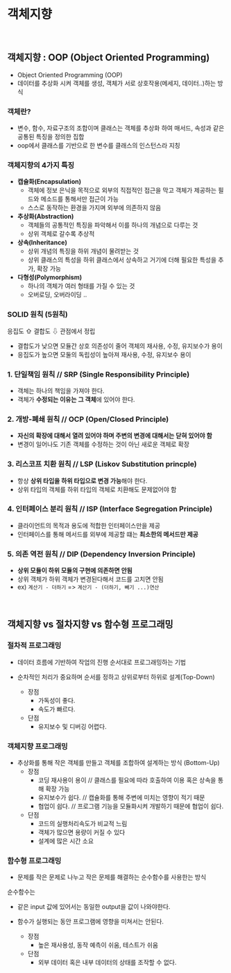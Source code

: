 # 객체지향

<br>

## 객체지향 : OOP (Object Oriented Programming)

- Object Oriented Programming (OOP)
- 데이터를 추상화 시켜 객체를 생성, 객체가 서로 상호작용(메세지, 데이터..)하는 방식

### 객체란?

- 변수, 함수, 자료구조의 조합이며 클래스는 객체를 추상화 하여 매서드, 속성과 같은 공통된 특징을 정의한 집합
- oop에서 클래스를 기반으로 한 변수를 클래스의 인스턴스라 지칭

### 객체지향의 4가지 특징

- **캡슐화(Encapsulation)**
    - 객체에 정보 은닉을 목적으로 외부의 직접적인 접근을 막고 객체가 제공하는 필드와 메소드를 통해서만 접근이 가능
    - 스스로 동작하는 환경을 가지며 외부에 의존하지 않음
- **추상화(Abstraction)**
    - 객체들의 공통적인 특징을 파악해서 이를 하나의 개념으로 다루는 것
    - 상위 객체로 갈수록 추상적
- **상속(Inheritance)**
    - 상위 개념의 특징을 하위 개념이 물려받는 것
    - 상위 클래스의 특성을 하위 클래스에서 상속하고 거기에 더해 필요한 특성을 추가, 확장 가능
- **다형성(Polymorphism)**
    - 하나의 객체가 여러 형태를 가질 수 있는 것
    - 오버로딩, 오버라이딩 .. 

### SOLID 원칙 (5원칙)
응집도 ⇧ 결합도 ⇩ 관점에서 정립

- 결합도가 낮으면 모듈간 상호 의존성이 줄어 객체의 재사용, 수정, 유지보수가 용이
- 응집도가 높으면 모둘의 독립성이 높아져 재사용, 수정, 유지보수 용이

### 1. 단일책임 원칙 // SRP (Single Responsibility Principle)
- 객체는 하나의 책임을 가져야 한다.
- 객체가 **수정되는 이유는 그 객체**에 있어야 한다.

### 2. 개방-폐쇄 원칙 // OCP (Open/Closed Principle)
- **자신의 확장에 대해서 열려 있어야 하며 주변의 변경에 대해서는 닫혀 있어야 함**
- 변경이 일어나도 기존 객체를 수정하는 것이 아닌 새로운 객체로 확장

### 3. 리스코프 치환 원칙 // LSP (Liskov Substitution princple)
- 항상 **상위 타입을 하위 타입으로 변경 가능**해야 한다.
- 상위 타입의 객체를 하위 타입의 객체로 치환해도 문제없어야 함

### 4. 인터페이스 분리 원칙 // ISP (Interface Segregation Principle)
- 클라이언트의 목적과 용도에 적합한 인터페이스만을 제공
- 인터페이스를 통해 메서드를 외부에 제공할 떄는 **최소한의 메서드만 제공**

### 5. 의존 역전 원칙 // DIP (Dependency Inversion Principle)
- **상위 모듈이 하위 모듈의 구현에 의존하면 안됨**
- 상위 객체가 하위 객체가 변경된다해서 코드를 고치면 안됨
- ex) `계산기 - 더하기` => `계산기 - (더하기, 빼기 ...)연산`

<br>

## 객체지향 vs 절차지향 vs 함수형 프로그래밍

### 절차적 프로그래밍
- 데이터 흐름에 기반하여 작업의 진행 순서대로 프로그래밍하는 기법
- 순차적인 처리가 중요하며 순서를 정하고 상위로부터 하위로 설계(Top-Down)

    - 장점
        - 가독성이 좋다.
        - 속도가 빠르다.
    - 단점
        - 유지보수 및 디버깅 어렵다.

### 객체지향 프로그래밍
- 추상화를 통해 작은 객체를 만들고 객체를 조합하여 설계하는 방식 (Bottom-Up)
    - 장점
        - 코딩 재사용이 용이 // 클래스를 필요에 따라 호출하여 이용 혹은 상속을 통해 확장 가능
        - 유지보수가 쉽다. // 캡슐화를 통해 주변에 미치는 영향이 적기 때문
        - 협업이 쉽다. // 프로그램 기능을 모듈화시켜 개발하기 때문에 협업이 쉽다.
    - 단점
        - 코드의 실행처리속도가 비교적 느림
        - 객체가 많으면 용량이 커질 수 있다
        - 설계에 많은 시간 소요

### 함수형 프로그래밍
- 문제를 작은 문제로 나누고 작은 문제를 해결하는 순수함수를 사용한는 방식

순수함수는
- 같은 input 값에 있어서는 동일한 output을 값이 나와야한다.
- 함수가 실행되는 동안 프로그램에 영향을 미쳐서는 안된다.

    - 장점
        - 높은 재사용성, 동작 예측이 쉬움, 테스트가 쉬움
    - 단점
        - 외부 데이터 혹은 내부 데이터의 상태를 조작할 수 없다.



